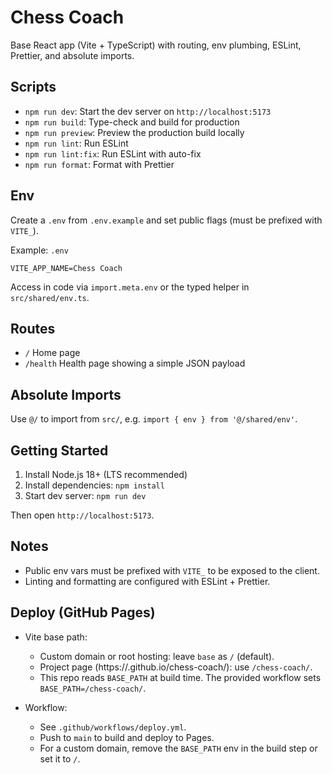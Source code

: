 # Chess Coach

Base React app (Vite + TypeScript) with routing, env plumbing, ESLint, Prettier, and absolute imports.

## Scripts

- `npm run dev`: Start the dev server on `http://localhost:5173`
- `npm run build`: Type-check and build for production
- `npm run preview`: Preview the production build locally
- `npm run lint`: Run ESLint
- `npm run lint:fix`: Run ESLint with auto-fix
- `npm run format`: Format with Prettier

## Env

Create a `.env` from `.env.example` and set public flags (must be prefixed with `VITE_`).

Example: `.env`

```
VITE_APP_NAME=Chess Coach
```

Access in code via `import.meta.env` or the typed helper in `src/shared/env.ts`.

## Routes

- `/` Home page
- `/health` Health page showing a simple JSON payload

## Absolute Imports

Use `@/` to import from `src/`, e.g. `import { env } from '@/shared/env'`.

## Getting Started

1. Install Node.js 18+ (LTS recommended)
2. Install dependencies: `npm install`
3. Start dev server: `npm run dev`

Then open `http://localhost:5173`.

## Notes

- Public env vars must be prefixed with `VITE_` to be exposed to the client.
- Linting and formatting are configured with ESLint + Prettier.

## Deploy (GitHub Pages)

- Vite base path:
  - Custom domain or root hosting: leave `base` as `/` (default).
  - Project page (https://<USER>.github.io/chess-coach/): use `/chess-coach/`.
  - This repo reads `BASE_PATH` at build time. The provided workflow sets `BASE_PATH=/chess-coach/`.

- Workflow:
  - See `.github/workflows/deploy.yml`.
  - Push to `main` to build and deploy to Pages.
  - For a custom domain, remove the `BASE_PATH` env in the build step or set it to `/`.
